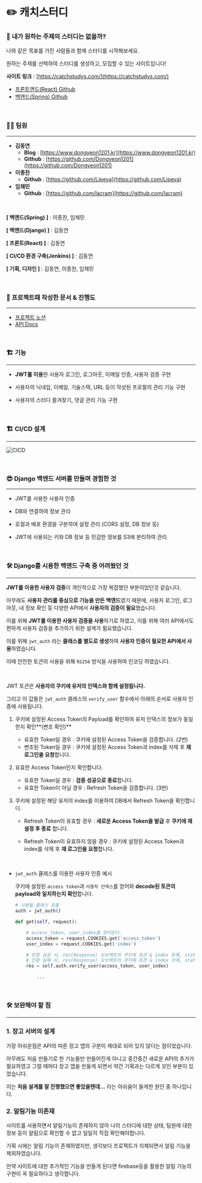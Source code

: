 # ✏️ 캐치스터디

### 🤔 **내가 원하는 주제의 스터디는 없을까?**

나와 같은 목표를 가진 사람들과 함께 스터디를 시작해보세요.

원하는 주제를 선택하여 스터디를 생성하고, 모집할 수 있는 사이트입니다!

**사이트 링크** : [https://catchstudys.com/](https://catchstudys.com/)
- [프론트엔드(React) Github](https://github.com/studysiteproject/Frontend)
- [백엔드(Spring) Github]()


<br/>

### 🧑‍💻 팀원

---

- **김동연**
    - **Blog** : [https://www.dongyeon1201.kr](https://www.dongyeon1201.kr)
    - **Github** : [https://github.com/Dongyeon1201](https://github.com/Dongyeon1201)
- **이종찬**
    - **Github** : [https://github.com/Lipeya](https://github.com/Lipeya)
- **임채민**
    - **Github** : [https://github.com/lacram](https://github.com/lacram)

<br/>

**[ 백엔드(Spring) ]** : 이종찬, 임채민

**[ 백엔드(Django) ]** : 김동연

**[ 프론트(React) ]** : 김동연

**[ CI/CD 환경 구축(Jenkins) ]** : 김동연

**[ 기획, 디자인 ]** : 김동연, 이종찬, 임채민

<br/>

### 📝 프로젝트때 작성한 문서 & 진행도

---

- [프로젝트 노션 ](https://www.notion.so/91c98ac183cf43c1b6fe010fa40ff50d)
- [API Docs](https://www.notion.so/API-DOCS-e4d7c6948b99490e9af130151d62e750)

<br/>

### 🏗️ 기능

---

- **JWT를 이용**한 사용자 로그인, 로그아웃, 이메일 인증, 사용자 검증 구현

- 사용자의 닉네임, 이메일, 기술스택, URL 등이 작성된 프로필의 관리 기능 구현

- 사용자의 스터디 즐겨찾기, 댓글 관리 기능 구현

<br/>

### 🏗️ CI/CD 설계

---
![CICD](https://s3.us-west-2.amazonaws.com/secure.notion-static.com/594fca06-773d-432a-a900-9a32c0df2066/%E1%84%91%E1%85%B3%E1%84%85%E1%85%A9%E1%84%8C%E1%85%A6%E1%86%A8%E1%84%90%E1%85%B3_%E1%84%83%E1%85%A1%E1%84%8B%E1%85%B5%E1%84%8B%E1%85%A5%E1%84%80%E1%85%B3%E1%84%85%E1%85%A2%E1%86%B7.png?X-Amz-Algorithm=AWS4-HMAC-SHA256&X-Amz-Content-Sha256=UNSIGNED-PAYLOAD&X-Amz-Credential=AKIAT73L2G45EIPT3X45%2F20220202%2Fus-west-2%2Fs3%2Faws4_request&X-Amz-Date=20220202T090531Z&X-Amz-Expires=86400&X-Amz-Signature=ace18607f75159e17f366f8631d13a4880c653c8c8625f89b84165b5b10d05dc&X-Amz-SignedHeaders=host&response-content-disposition=filename%20%3D%22%25E1%2584%2591%25E1%2585%25B3%25E1%2584%2585%25E1%2585%25A9%25E1%2584%258C%25E1%2585%25A6%25E1%2586%25A8%25E1%2584%2590%25E1%2585%25B3_%25E1%2584%2583%25E1%2585%25A1%25E1%2584%258B%25E1%2585%25B5%25E1%2584%258B%25E1%2585%25A5%25E1%2584%2580%25E1%2585%25B3%25E1%2584%2585%25E1%2585%25A2%25E1%2586%25B7.png%22&x-id=GetObject)

<br/>

### 😎 Django 백엔드 서버를 만들며 경험한 것

---

- JWT를 사용한 사용자 인증

- DB와 연결하여 정보 관리

- 로컬과 배포 환경을 구분하여 설정 관리 (CORS 설정, DB 정보 등)

- JWT에 사용되는 키와 DB 정보 등 민감한 정보를 S3에 분리하여 관리

<br/>  

### 🛠️ Django를 시용한 백엔드 구축 중 어려웠던 것

---

**JWT를 이용한 사용자 검증**이 개인적으로 가장 복잡했던 부분이었던것 같습니다.

아무래도 **사용자 관리를 중심으로 기능을 만든 백엔드**였기 때문에, 사용자 로그인, 로그아웃, 내 정보 확인 등 다양한 API에서 **사용자의 검증이 필요**했습니다.

이를 위해 **JWT를 이용한 사용자 검증을 사용**하기로 하였고, 이를 위해 여러 API에서도 편하게 사용자 검증을 추가하기 위한 설계가 필요했습니다.

이를 위해 `jwt_auth` 라는 **클래스를 별도로 생성**하여 **사용자 인증이 필요한 API에서 사용**하였습니다.

이때 안전한 토큰의 사용을 위해 `RS256` 방식을 사용하여 인코딩 하였습니다.

<br/>

JWT 토큰은 **사용자의 쿠키에 유저의 인덱스와 함께 설정됩니다.**

그리고 이 값들은 `jwt_auth` 클래스의 `verify_user` 함수에서 아래의 순서로 사용자 인증에 사용됩니다.

1. 쿠키에 설정된 Access Token의 Payload를 확인하여 유저 인덱스의 정보가 동일한지 확인**(변조 확인)**
    - 유효한 Token일 경우 : 쿠키에 설정된 Access Token을 검증합니다. (2번)
    - 변조된 Token일 경우 : 쿠키에 설정된 Access Token과 index를 삭제 후 **재 로그인을 요청**합니다.
    
2. 유효한 Access Token인지 확인합니다.
    - 유효한 Token일 경우 : **검증 성공으로 종료**합니다.
    - 유효한 Token이 아닐 경우 : Refresh Token을 검증합니다. (3번)
    
3. 쿠키에 설정된 해당 유저의 index를 이용하여 DB에서 Refresh Token을 확인합니다.
    - Refresh Token이 유효할 경우 : **새로운 Access Token을 발급** 후 **쿠키에 재 설정 후 종료** 합니다.
    
    - Refresh Token이 유효하지 않을 경우 : 쿠키에 설정된 Access Token과 index를 삭제 후 **재 로그인을 요청**합니다.
    
<br/>      

- `jwt_auth` 클래스를 이용한 사용자 인증 예시
  
    쿠키에 설정된 `access token`과 `사용자 인덱스`를 얻어와 **decode된 토큰의 payload와 일치하는지 확인**합니다.
    
    ```python
    # 사용될 클래스 호출
    auth = jwt_auth()
    
    def get(self, request):
    
        # access_token, user_index를 얻어온다.
        access_token = request.COOKIES.get('access_token')
        user_index = request.COOKIES.get('index')
    
        # 인증 성공 시, res(Response) 오브젝트의 쿠키에 토큰 & index 등록, status 200, 성공 msg 등록
        # 인증 실패 시, res(Response) 오브젝트의 쿠키에 토큰 & index 삭제, status 401, 실패 msg 등록
        res = self.auth.verify_user(access_token, user_index)
    
    		...
    ```
    
<br/>


### **🛠 보완해야 할 점**

---

### 1. 장고 서버의 설계

가장 아쉬운점은 API의 따른 장고 앱의 구분이 제대로 되어 있지 않다는 점이었습니다.

아무래도 처음 만들기로 한 기능들만 만들어진게 아니고 중간중간 새로운 API의 추가가 필요하였고 그럴 때마다 장고 앱을 만들게 되면서 약간 기획과는 다르게 꼬인 부분이 있었습니다.

이는 **처음 설계를 잘 진행했으면 좋았을텐데...** 라는 아쉬움이 들게한 원인 중 하나입니다.

### 2. 알림기능 미존재

사이트를 사용하면서 알림기능이 존재하지 않아 나의 스터디에 대한 상태, 팀원에 대한 정보 등이 알림으로 확인할 수 없고 일일히 직접 확인해야합니다.

기획 시에는 알림 기능이 존재하였지만, 생각보다 프로젝트가 지체되면서 알림 기능을 제외하였습니다.

만약 사이트에 대한 추가적인 기능을 만들게 된다면 firebase등을 활용한 알림 기능의 구현이 꼭 필요하다고 생각합니다.
